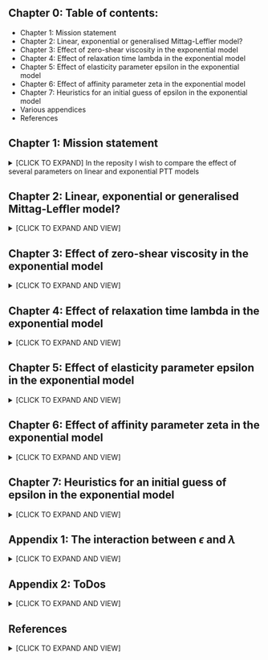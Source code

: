 ## Chapter 0: Table of contents: 
* Chapter 1: Mission statement
* Chapter 2: Linear, exponential or generalised Mittag-Leffler model?
* Chapter 3: Effect of zero-shear viscosity in the exponential model
* Chapter 4: Effect of relaxation time lambda in the exponential model
* Chapter 5: Effect of elasticity parameter epsilon in the exponential model
* Chapter 6: Effect of affinity parameter zeta in the exponential model
* Chapter 7: Heuristics for an initial guess of epsilon in the exponential model
* Various appendices
* References

## Chapter 1: Mission statement
<details>
<summary>[CLICK TO EXPAND] In the reposity I wish to compare the effect of several parameters on linear and exponential PTT models</summary>

 
### Parameters varied are:

* Type of model (linear or exponential or Giesekus or generalised Mittag-Leffer) (encoded as the first letter - either 0,1,2,3)
* Zero-shear viscosity etaZero (either 333 or 3333) (encoded as the second letter)
* Relaxation time lambda (either 1 or 0.01) (encoded as the third letter)
* "Elasticity" parameter epsilon (either 0.25 or 0.01 for the PTT models and either 0.01 or 0.5 for the Giesekus models) (encoded as the fourth letter)
* "Affinity" parameter zeta (0 or 0.03) (encoded as the fifth letter)

I intend to create combined curves featuring

* Shear viscosity as a function of shear rate
* Elongational viscosity as a function of elongation rate
* Normal
* First normal stress difference as a function of shear rate
* Shear stress during start-up
* Elongational stress during start-up
* Theoretical (!) molecular weight distribution

### Caveats
* For real simulation, you'll probably want to run a multimode PTTLog model
* As of right now I really have no idea how well epsilon from the current non-logarithmic model maps to the epsilon used in those models

### Terminology & theory
* We assume a fluid being sheared in the plane defined by the '1' and '2' axes, of which the '1' axis is the flow direction/direction of the moving plate.
* This shear flow stores energy in the melt, the elastic recovery of which then causes the extrudate to swell.
* The first normal stress difference $N_{1}$ is defined as:

$N_{1} = \tau_{11}-\tau_{22}$


* Mendelson et al. [2] posit that (Eq.18):

$N_{1} = \tau_{11}-\tau_{22} =\frac{2}{3}\tau_{12} \sqrt{B^4-\frac{1}{B^{2}}}$

* In most cases $\tau_{22}$ is small and can be neglected.
* For die swell factors B larger than 2 we can also neglect the contribution of $`\frac{1}{B^{2}}`$.
* Thus, we can conclude that the die swell factor B is given by:

$B = \sqrt{\frac{3}{2}\frac{\tau_{11}}{\tau_{12}}}$

* Obviously, this simplistic model make some major assumptions:
  * Whatever energy might have been imparted through elongational flow occuring at the entry into the capillary has relaxed/dissipated. 
  * The capillary and the extrudate are cylindrical.
  * The extrudate can swell until all energy has been converted.
    
* The model is hence best applicable to cases in which:
  * Residence time in the capillary is long relative to the relaxation time (e.g. a L/D ratio of 30 or higher)
  * The capillary is cylindrical, swell is evaluated at the point of maximum strand diameter.
  * The extrudate is not cooled (which would cause energy to be 'frozen in' as internal stresses) / the extrudate has been stress-relieved and expanded to final shape through tempering (e.g. in a bath of silicone oil).
    
</details>

## Chapter 2: Linear, exponential or generalised Mittag-Leffler model?
<details>
<summary> [CLICK TO EXPAND AND VIEW] </summary>
 
![linPttVersusExpPTT_elongational](https://github.com/malteschoen/pttModelStudies/blob/main/newPictures/001a_linPTT_versus_expPTT.png)


The picture above shows that the linear PTT model has a major drawback: the steady-state uniaxial elongational viscosity (blue solid line) remains constant for elongational rates past the Newtonian plateau. This is difficult to reconcile with other works on steady-state uniaxial elongational viscosity.


![linPttVersusExpPTT_swell](https://github.com/malteschoen/pttModelStudies/blob/main/newPictures/001b_linPTT_versus_expPTT.png)

The picture above is even more damning: the linear PTT model predicts progressively growing die swell (blue dotted line) past the Newtonian plateau. Reality has so far completely refused to adhere to this model. 

</details>

## Chapter 3: Effect of zero-shear viscosity in the exponential model
<details>
<summary> [CLICK TO EXPAND AND VIEW] </summary>
 
![etaZeroViscosity](https://github.com/malteschoen/pttModelStudies/blob/main/newPictures/004a_effect_of_etaZero.png)

The picture above shows that the zero-shear viscosity shifts the curves 'up and down'.

![etaZeroSwell](https://github.com/malteschoen/pttModelStudies/blob/main/newPictures/004b_effect_of_etaZero.png)

The picture above shows that the zero-shear viscosity has no effect on die swell.
</details>

## Chapter 4:  Effect of relaxation time lambda in the exponential model
<details>
<summary> [CLICK TO EXPAND AND VIEW] </summary>
 
![lambdaViscosity](https://github.com/malteschoen/pttModelStudies/blob/main/newPictures/003a_effect_of_lambda.png)

The picture above shows that the relaxation time lambda shift the curves 'left to right'.

![lambdaSwell](https://github.com/malteschoen/pttModelStudies/blob/main/newPictures/003b_effect_of_lambda.png)

The picture above shows that the relaxation time lambda shift the curves 'left to right'.
</details>

##  Chapter 5: Effect of elasticity parameter epsilon in the exponential model
<details>
<summary> [CLICK TO EXPAND AND VIEW] </summary>
 
![epsiViscosity](https://github.com/malteschoen/pttModelStudies/blob/main/newPictures/002a_effect_of_epsilon.png)

The picture above shows that with lower value of the elasticity parameter epsilon, steady-state uniaxial elongational viscosity exceeds steady-state shear viscosity by a larger factor (higher Trouton ratio). Also, a careful viewer will have observed that smaller value of epsilon appears to shift the curves towards higher deformation rates. See appendix 1 for more details on this.

![epsiSwell](https://github.com/malteschoen/pttModelStudies/blob/main/newPictures/002b_effect_of_epsilon.png)

The picture above shows that epsilon also has an outsized effect on die swell.
</details>

##  Chapter 6: Effect of affinity parameter zeta in the exponential model
<details>
<summary> [CLICK TO EXPAND AND VIEW] </summary>
 
![zetaViscosity](https://github.com/malteschoen/pttModelStudies/blob/main/newPictures/005a_effect_of_zeta.png)

The picture above shows that with higher value of the affinity parameter zeta, the shear-thinning becomes more pronounced. The behaviour shown is highly unlikely to be observed in thermoplastic melt.

![zetaSwell](https://github.com/malteschoen/pttModelStudies/blob/main/newPictures/005b_effect_of_zeta.png)

The picture above shows that with higher value of the affinity parameter zeta, die swell turns really really weird.
</details>

## Chapter 7:  Heuristics for an initial guess of epsilon in the exponential model
<details>
<summary> [CLICK TO EXPAND AND VIEW] </summary>
 
* We can provide two simple  of thumb for a initial guess of epsilon based on the interrelation of epsilon and the uniaxial Trouton ratio Tr.
* Tr is defined as the ratio of uniaxial elongational viscosity and shear viscosity at a certain deformation rate - in the Newtonian plateau Tr is 3, meaning that differences become only visible with higher deformation rates.
 * We've generated the dataset for deformation rates of 100/s which should lie in the shear-thinning domain of most materials, while at the same time being accessible to both rotational and capillary rheometers.
* Please note that an elongation rate of 100/s requires higher shear rates in capillary rheometers -(around 450 1/s for the standard 15 mm barrel feeding a 1 mm capillary).
* Refer to [our work](https://github.com/malteschoen/fasterGibsonForExtensionalFlowBetweenCapillaries) on the (simplified) Gibson method for more details.
* Users of rotational rheometers should endeavour to either measure or approximate the normal stresses.
* See [our work](https://github.com/malteschoen/rheologyHacks) on rheological formulae for more details.
  
![epsilonFromTrouton](https://github.com/malteschoen/pttModelStudies/blob/main/expModelEpsilonTroutonStudies/epsilonFromTroutonRatio.png)

The first heuristic follows a power law of $\epsilon = 11 (Tr^{\frac{20}{11}})$ , while the second heuristic is a very simple (yet surprisingly useful) rule of thumb of $\epsilon = \frac{1}{Tr}$

![epsilonFromPSI1](https://github.com/malteschoen/pttModelStudies/blob/main/expModelEpsilonTroutonStudies/epsilonFromPSI1.png)

Similarly, a power law can be constructed for PSI1, the first normal stress coefficient. 

</details>

## Appendix 1: The interaction between $\epsilon$ and $\lambda$ 
<details>
<summary> [CLICK TO EXPAND AND VIEW] </summary>

Traditionally, the inverse of the relaxation time lambda has been interpreted as 'a critical deformation rate at which interesting things happen'. These interesting things are:
- For a plot of steady-state shear viscosity over shear rate, the inverse of the relaxation time lambda (or B, if a Carreau-style model is employed) is the critial shear rate $\dot{\gamma}_{crit}$ that delineates the (first) Newtonian plateau region and the shear-thinning region. If extrapolations from both regions are made (which are straight lines in the log-log plot yet follow power-law equations), the intersection point is found at the critical shear rate, which is 1/lambda.
- For a plot of steady-state elongational viscosity over elongation rate, the global maximum of the elongational viscosity is found for a critical elongation rate $\dot{\epsilon}_{crit}$ of 1/lambda.

Chapter 4 neatly illustrates this effect.

If you now observe the results of chapter 5 instead, you will note that smaller value of epsilon appears to shift the curve towards higher deformation rates. In effect, the critical deformation rate is shifted. 
This effect can be expressed (and corrected for) using the following formulae:

$\dot{\gamma}_{crit} = \frac{1}{\lambda\sqrt{\epsilon}}$

$\dot{\epsilon}_{crit} = \frac{1}{\lambda\sqrt{\epsilon}}$


I recall at least one paper also applying this correction in discussing a curve of viscosity over deformation rate, yet cannot seem to recover that paper. It will be added in due time.

For the moment, I refer to [3](https://doi.org/10.1017/S002211209900453X), who use a dimensionless group of
$De \sqrt{\epsilon} = \lambda \frac{U}{H} \sqrt{\epsilon} = \lambda \dot{\gamma}\sqrt{\epsilon}$

which can be recast to this:

$\dot{\gamma}_{crit} = \frac{1}{\lambda\sqrt{\epsilon}}$

For a scientist interested in intuiting and comparing the PTT model or an engineer tasked with relating model parameters to existing data, I leave the note that you should consider the 'real relaxation time' of a PTT fluid to be $\lambda\sqrt{\epsilon}$. This 'real relaxation time' can be meaningfully compared to relaxation times found in measurements data and other models.
</details>


## Appendix 2: ToDos
<details>
<summary> [CLICK TO EXPAND AND VIEW] </summary>
 
* It would be quite desirable to be able to know
    * the correlation between the Trouton ratio in the deformation-thining and the epsilon parameter
    * whether or not epsilons created between the linear and the exponential models translate into each other

* Write out the full constitutive equation of the exponential PTT model, simplify to an explainable level
 
</details>





## References
<details>
<summary> [CLICK TO EXPAND AND VIEW] </summary>
[1]  where did it go?
[2]  Mendelson, R. A. ; Finger, F. L. ; Bagley, E. B.: Die swell and recoverable shear strain in polyethylene extrusion.  Journal of Polymer Science Part C: Polymer Symposia 35 (1971) 1, p. 177–188 - DOI: 10.1002/polc.5070350114
[3]  Oliveira, Paulo J. ; Pinho, Fernando T.: Analytical solution for fully developed channel and pipe flow of Phan-Thien–Tanner fluids. In: Journal of Fluid Mechanics Bd. 387 (1999), S. 271–280 - DOI: 10.1017/S002211209900453X

</details>
